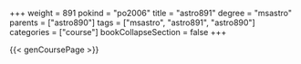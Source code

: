 +++
weight = 891
pokind = "po2006"
title = "astro891"
degree = "msastro"
parents = ["astro890"]
tags = ["msastro", "astro891", "astro890"]
categories = ["course"]
bookCollapseSection = false
+++

{{< genCoursePage >}}
